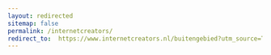 ```yaml
---
layout: redirected
sitemap: false
permalink: /internetcreators/
redirect_to:  https://www.internetcreators.nl/buitengebied?utm_source=Thomas%20%26%20Koen&utm_medium=4G%20Buitengebied&utm_campaign=internetcreators
---
```

